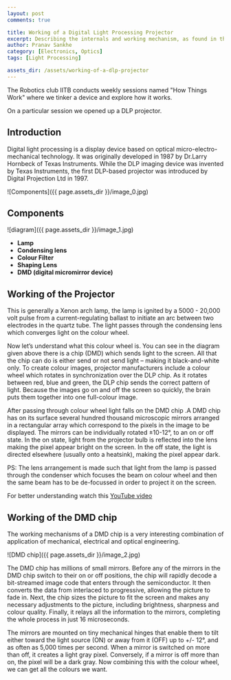 ```yaml
---
layout: post
comments: true

title: Working of a Digital Light Processing Projector
excerpt: Describing the internals and working mechanism, as found in the How Things Work session
author: Pranav Sankhe
category: [Electronics, Optics]
tags: [Light Processing]

assets_dir: /assets/working-of-a-dlp-projector
---
```


The Robotics club IITB conducts weekly sessions named "How Things Work" where we tinker a device and explore how it works.

On a particular session we opened up a DLP projector.

Introduction
------------ 

Digital light processing is a display device based on optical micro-electro-mechanical technology. It was originally developed in 1987 by Dr.Larry Hornbeck of Texas Instruments. While the DLP imaging device was invented by Texas Instruments, the first DLP-based projector was introduced by Digital Projection Ltd in 1997.

![Components]({{ page.assets_dir }}/image_0.jpg)

Components
----------

![diagram]({{ page.assets_dir }}/image_1.jpg)

- **Lamp**
- **Condensing lens**
- **Colour Filter**
- **Shaping Lens**
- **DMD (digital micromirror device)**

Working of the Projector
-------

This is generally a Xenon arch lamp, the lamp is ignited by a 5000 - 20,000 volt pulse from a current-regulating ballast to initiate an arc between two electrodes in the quartz tube. The light passes through the condensing lens which converges light on the colour wheel.

Now let’s understand what this colour wheel is. You can see in the diagram given above there is a chip (DMD) which sends light to the screen. All that the chip can do is either send or not send light – making it black-and-white only. To create colour images, projector manufacturers include a colour wheel which rotates in synchronization over the DLP chip. As it rotates between red, blue and green, the DLP chip sends the correct pattern of light. Because the images go on and off the screen so quickly, the brain puts them together into one full-colour image.

After passing through colour wheel light falls on the DMD chip .A DMD chip has on its surface several hundred thousand microscopic mirrors arranged in a rectangular array which correspond to the pixels in the image to be displayed. The mirrors can be individually rotated ±10-12°, to an on or off state. In the on state, light from the projector bulb is reflected into the lens making the pixel appear bright on the screen. In the off state, the light is directed elsewhere (usually onto a heatsink), making the pixel appear dark.

PS: The lens arrangement is made such that light from the lamp is passed through the condenser which focuses the beam on colour wheel and then the same beam has to be de-focussed in order to project it on the screen.

For better understanding watch this [YouTube video](https://youtu.be/CI0cwk25CAs)

Working of the DMD chip  
------------------------------------

The working mechanisms of a DMD chip is a very interesting combination of application of mechanical, electrical and optical engineering.

![DMD chip]({{ page.assets_dir }}/image_2.jpg)

The DMD chip has millions of small mirrors. Before any of the mirrors in the DMD chip switch to their on or off positions, the chip will rapidly decode a bit-streamed image code that enters through the semiconductor. It then converts the data from interlaced to progressive, allowing the picture to fade in. Next, the chip sizes the picture to fit the screen and makes any necessary adjustments to the picture, including brightness, sharpness and colour quality. Finally, it relays all the information to the mirrors, completing the whole process in just 16 microseconds.

The mirrors are mounted on tiny mechanical hinges that enable them to tilt either toward the light source (ON) or away from it (OFF) up to +/- 12°, and as often as 5,000 times per second. When a mirror is switched on more than off, it creates a light gray pixel. Conversely, if a mirror is off more than on, the pixel will be a dark gray. Now combining this with the colour wheel, we can get all the colours we want.
